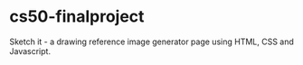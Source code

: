 # cs50-finalproject

Sketch it - a drawing reference image generator page using HTML, CSS and Javascript. 
